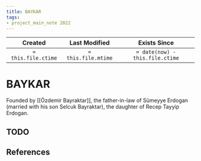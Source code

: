 ```yaml
---
title: BAYKAR
tags:
- project_main_note 2022
---
```

|     Created      |  Last Modified   |       Exists Since        |
|:----------------:|:----------------:|:----------------:|
| `= this.file.ctime` | `= this.file.mtime` | `= date(now) - this.file.ctime`|

# BAYKAR

Founded by [[Özdemir Bayraktar]], the father-in-law of Sümeyye Erdogan (married with his son Selcuk Bayraktar), the daughter of Recep Tayyip Erdogan.

## TODO

## References
